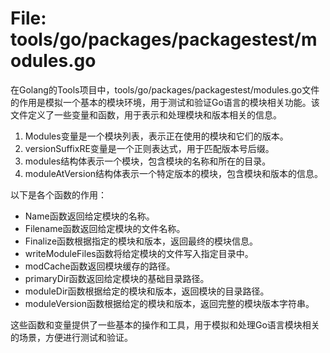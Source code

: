 # File: tools/go/packages/packagestest/modules.go

在Golang的Tools项目中，tools/go/packages/packagestest/modules.go文件的作用是模拟一个基本的模块环境，用于测试和验证Go语言的模块相关功能。该文件定义了一些变量和函数，用于表示和处理模块和版本相关的信息。

1. Modules变量是一个模块列表，表示正在使用的模块和它们的版本。
2. versionSuffixRE变量是一个正则表达式，用于匹配版本号后缀。
3. modules结构体表示一个模块，包含模块的名称和所在的目录。
4. moduleAtVersion结构体表示一个特定版本的模块，包含模块和版本的信息。

以下是各个函数的作用：

- Name函数返回给定模块的名称。
- Filename函数返回给定模块的文件名称。
- Finalize函数根据指定的模块和版本，返回最终的模块信息。
- writeModuleFiles函数将给定模块的文件写入指定目录中。
- modCache函数返回模块缓存的路径。
- primaryDir函数返回给定模块的基础目录路径。
- moduleDir函数根据给定的模块和版本，返回模块的目录路径。
- moduleVersion函数根据给定的模块和版本，返回完整的模块版本字符串。

这些函数和变量提供了一些基本的操作和工具，用于模拟和处理Go语言模块相关的场景，方便进行测试和验证。

